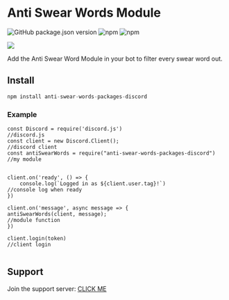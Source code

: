 # Anti Swear Words Module

<img alt="GitHub package.json version" src="https://img.shields.io/github/package-json/v/ookamicodes/anti-swear-words-packages"> <img alt="npm" src="https://img.shields.io/npm/v/anti-swear-words-packages-discord"> <img alt="npm" src="https://img.shields.io/npm/dw/anti-swear-words-packages-discord">

<img src="https://nodei.co/npm/anti-swear-words-packages-discord/">

Add the Anti Swear Word Module in your bot to filter every swear word out.

## Install

```js
npm install anti-swear-words-packages-discord
```

### Example
```
const Discord = require('discord.js')                               //discord.js
const client = new Discord.Client();                                //discord client
const antiSwearWords = require("anti-swear-words-packages-discord") //my module


client.on('ready', () => {
    console.log(`Logged in as ${client.user.tag}!`)                 //console log when ready
})

client.on('message', async message => {
antiSwearWords(client, message);                                   //module function
})

client.login(token)                                               //client login


```

## Support

Join the support server: [CLICK ME](https://discord.gg/FGzCdtP)